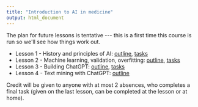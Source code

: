 ```yaml
---
title: "Introduction to AI in medicine"
output: html_document
---
```


The plan for future lessons is tentative --- this is a first time this course is
run so we'll see how things work out.

- Lesson 1 - History and principles of AI: [outline](lesson1.html), [tasks](lesson1-tasks.html)
- Lesson 2 - Machine learning, validation, overfitting: [outline](lesson2.html), [tasks](lesson2-tasks.html)
- Lesson 3 - Building ChatGPT: [outline](lesson3.html), [tasks](lesson3-tasks.html)
- Lesson 4 - Text mining with ChatGPT: [outline](lesson4.html)

<!--
# - Lesson 2 - Modern neural networks
# - Lesson 3 - Large language models 
```
-->


Credit will be given to anyone with at most 2 absences, who completes a final
task (given on the last lesson, can be completed at the lesson or at home).
